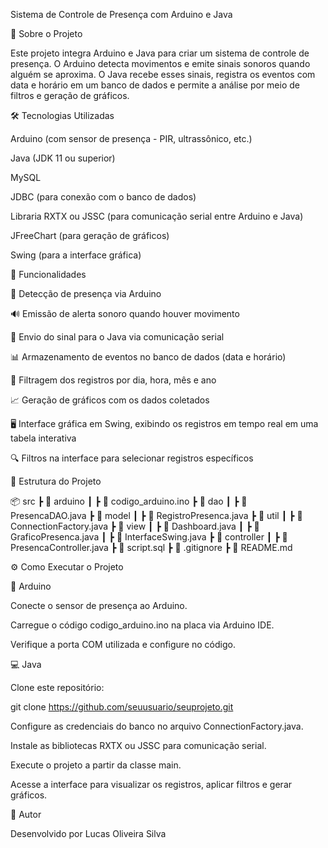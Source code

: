 Sistema de Controle de Presença com Arduino e Java

📌 Sobre o Projeto

Este projeto integra Arduino e Java para criar um sistema de controle de presença. O Arduino detecta movimentos e emite sinais sonoros quando alguém se aproxima. O Java recebe esses sinais, registra os eventos com data e horário em um banco de dados e permite a análise por meio de filtros e geração de gráficos.

🛠️ Tecnologias Utilizadas

Arduino (com sensor de presença - PIR, ultrassônico, etc.)

Java (JDK 11 ou superior)

MySQL

JDBC (para conexão com o banco de dados)

Libraria RXTX ou JSSC (para comunicação serial entre Arduino e Java)

JFreeChart (para geração de gráficos)

Swing (para a interface gráfica)

🎯 Funcionalidades

🚀 Detecção de presença via Arduino

🔊 Emissão de alerta sonoro quando houver movimento

🔄 Envio do sinal para o Java via comunicação serial

📊 Armazenamento de eventos no banco de dados (data e horário)

📆 Filtragem dos registros por dia, hora, mês e ano

📈 Geração de gráficos com os dados coletados

🖥️ Interface gráfica em Swing, exibindo os registros em tempo real em uma tabela interativa

🔍 Filtros na interface para selecionar registros específicos

📂 Estrutura do Projeto

📦 src
 ┣ 📂 arduino
 ┃ ┣ 📜 codigo_arduino.ino
 ┣ 📂 dao
 ┃ ┣ 📜 PresencaDAO.java
 ┣ 📂 model
 ┃ ┣ 📜 RegistroPresenca.java
 ┣ 📂 util
 ┃ ┣ 📜 ConnectionFactory.java
 ┣ 📂 view
 ┃ ┣ 📜 Dashboard.java
 ┃ ┣ 📜 GraficoPresenca.java
 ┃ ┣ 📜 InterfaceSwing.java
 ┣ 📂 controller
 ┃ ┣ 📜 PresencaController.java
 ┣ 📜 script.sql
 ┣ 📜 .gitignore
 ┣ 📜 README.md

⚙️ Como Executar o Projeto

🔧 Arduino

Conecte o sensor de presença ao Arduino.

Carregue o código codigo_arduino.ino na placa via Arduino IDE.

Verifique a porta COM utilizada e configure no código.

💻 Java

Clone este repositório:

git clone https://github.com/seuusuario/seuprojeto.git

Configure as credenciais do banco no arquivo ConnectionFactory.java.

Instale as bibliotecas RXTX ou JSSC para comunicação serial.

Execute o projeto a partir da classe main.

Acesse a interface para visualizar os registros, aplicar filtros e gerar gráficos.


📌 Autor

Desenvolvido por Lucas Oliveira Silva
